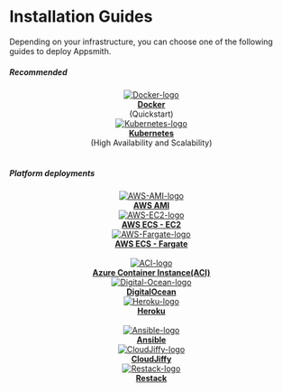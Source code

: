 # Installation Guides

Depending on your infrastructure, you can choose one of the following guides to deploy Appsmith. 

<div class="containerBorder">

##### Recommended
<div class="containerGrid">
        <div class="columnGrid column-one" align="center">
            <div class="containerCol">
                <a href="/getting-started/setup/installation-guides/docker">
                <img class="containerImage" src="/img/docker-logo.png" alt="Docker-logo"/>
                </a> 
            </div> 
            <b><a href="/getting-started/setup/installation-guides/docker">Docker</a></b><br/>
            (Quickstart)
        </div>
        <div class="columnGrid column-two" align="center">
         <div class="containerCol">
                <a href="/getting-started/setup/installation-guides/kubernetes">
                <img class="containerImage" src="/img/Kubernetes_logo.png" alt="Kubernetes-logo"/>
                </a>     
            </div> 
            <b><a href="/getting-started/setup/installation-guides/kubernetes">Kubernetes</a></b><br/>
             (High Availability and Scalability)
        </div>
</div>
<br/>

##### Platform deployments
<div class="containerGrid">
        <div class="columnGrid column-one" align="center">
          <div class="containerCol">
                <a href="/getting-started/setup/installation-guides/aws-ami">
                <img class="containerImage" src="/img/AWS_AMI.png" alt="AWS-AMI-logo"/>
                </a>   
            </div> 
            <b><a href="/getting-started/setup/installation-guides/aws-ami">AWS AMI</a></b>
        </div>
        <div class="columnGrid column-two" align="center">
           <div class="containerCol">
            <a href="/getting-started/setup/installation-guides/aws-ecs">
            <img class="containerImage" src="/img/AWS-ec2.png" alt="AWS-EC2-logo"/>
            </a> 
        </div> 
        <b><a href="/getting-started/setup/installation-guides/aws-ecs">AWS ECS - EC2</a></b>
        </div>
        <div class="columnGrid column-three" align="center">
         <div class="containerCol">
            <a href="/getting-started/setup/installation-guides/aws-ecs-on-fargate">
            <img class="containerImage" src="/img/aws_fargate.png" alt="AWS-Fargate-logo"/>
            </a>     
        </div> 
         <b><a href="/getting-started/setup/installation-guides/aws-ecs-on-fargate"> AWS ECS - Fargate</a></b>
        </div>
    </div>
<br/>


<div class="containerGrid">
        <div class="columnGrid column-one" align="center">
         <div class="containerCol">
            <a href="/getting-started/setup/installation-guides/azure-aci">
            <img class="containerImage" src="/img/azure_aci.png" alt="ACI-logo"/>
            </a> 
        </div> 
            <b><a href="/getting-started/setup/installation-guides/azure-aci">Azure Container Instance(ACI)</a></b> 
        </div>
        <div class="columnGrid column-two" align="center">
        <div class="containerCol">
            <a href="/getting-started/setup/installation-guides/digitalocean">
            <img class="containerImage" src="/img/Digital-Ocean-Logo.png" alt="Digital-Ocean-logo"/>
            </a>     
        </div> 
         <b><a href="/getting-started/setup/installation-guides/digitalocean">DigitalOcean</a></b>
        </div>
        <div class="columnGrid column-three" align="center">
          <div class="containerCol">
            <a href="/getting-started/setup/installation-guides/heroku">
            <img class="containerImage" src="/img/heroku-logo.png" alt="Heroku-logo"/>
            </a>   
        </div> 
        <b><a href="/getting-started/setup/installation-guides/heroku">Heroku</a></b> 
        </div>
    </div>
<br/>

<div class="containerGrid">
        <div class="columnGrid column-one" align="center">
             <div class="containerCol">
            <a href="/getting-started/setup/installation-guides/ansible">
            <img class="containerImage" src="/img/Ansible-logo.png" alt="Ansible-logo"/>
            </a>     
        </div> 
        <b><a href="/getting-started/setup/installation-guides/ansible">Ansible</a></b>
        </div>
        <div class="columnGrid column-two" align="center">
        <div class="containerCol">
            <a href="/getting-started/setup/installation-guides/cloudjiffy">
            <img class="containerImage" src="https://ik.imagekit.io/iyat1fg3juj/cloudjiffy-logo_OhHLsg76P.png?ik-sdk-version=javascript-1.4.3&#x26;updatedAt=1657134035775" alt="CloudJiffy-logo"/>
            </a> 
        </div> 
        <b><a href="/getting-started/setup/installation-guides/cloudjiffy">CloudJiffy</a></b>
        </div>
        <div class="columnGrid column-three" align="center">
        <div class="containerCol">
             <a href="/getting-started/setup/installation-guides/restack">
             <img class="containerImage" src="/img/Restack_Icon_100px.png" alt="Restack-logo"/>
             </a>     
        </div> 
        <b><a href="/getting-started/setup/installation-guides/restack">Restack</a></b>
        </div>
    </div>    

</div>